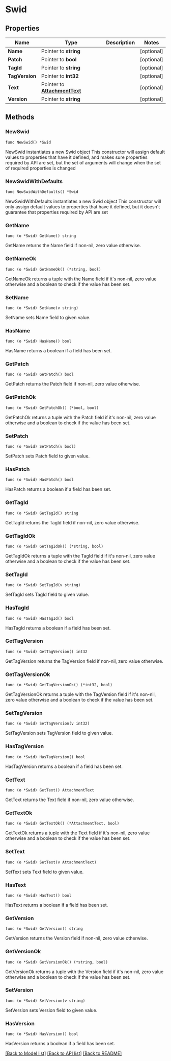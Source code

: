 # Swid

## Properties

Name | Type | Description | Notes
------------ | ------------- | ------------- | -------------
**Name** | Pointer to **string** |  | [optional] 
**Patch** | Pointer to **bool** |  | [optional] 
**TagId** | Pointer to **string** |  | [optional] 
**TagVersion** | Pointer to **int32** |  | [optional] 
**Text** | Pointer to [**AttachmentText**](AttachmentText.md) |  | [optional] 
**Version** | Pointer to **string** |  | [optional] 

## Methods

### NewSwid

`func NewSwid() *Swid`

NewSwid instantiates a new Swid object
This constructor will assign default values to properties that have it defined,
and makes sure properties required by API are set, but the set of arguments
will change when the set of required properties is changed

### NewSwidWithDefaults

`func NewSwidWithDefaults() *Swid`

NewSwidWithDefaults instantiates a new Swid object
This constructor will only assign default values to properties that have it defined,
but it doesn't guarantee that properties required by API are set

### GetName

`func (o *Swid) GetName() string`

GetName returns the Name field if non-nil, zero value otherwise.

### GetNameOk

`func (o *Swid) GetNameOk() (*string, bool)`

GetNameOk returns a tuple with the Name field if it's non-nil, zero value otherwise
and a boolean to check if the value has been set.

### SetName

`func (o *Swid) SetName(v string)`

SetName sets Name field to given value.

### HasName

`func (o *Swid) HasName() bool`

HasName returns a boolean if a field has been set.

### GetPatch

`func (o *Swid) GetPatch() bool`

GetPatch returns the Patch field if non-nil, zero value otherwise.

### GetPatchOk

`func (o *Swid) GetPatchOk() (*bool, bool)`

GetPatchOk returns a tuple with the Patch field if it's non-nil, zero value otherwise
and a boolean to check if the value has been set.

### SetPatch

`func (o *Swid) SetPatch(v bool)`

SetPatch sets Patch field to given value.

### HasPatch

`func (o *Swid) HasPatch() bool`

HasPatch returns a boolean if a field has been set.

### GetTagId

`func (o *Swid) GetTagId() string`

GetTagId returns the TagId field if non-nil, zero value otherwise.

### GetTagIdOk

`func (o *Swid) GetTagIdOk() (*string, bool)`

GetTagIdOk returns a tuple with the TagId field if it's non-nil, zero value otherwise
and a boolean to check if the value has been set.

### SetTagId

`func (o *Swid) SetTagId(v string)`

SetTagId sets TagId field to given value.

### HasTagId

`func (o *Swid) HasTagId() bool`

HasTagId returns a boolean if a field has been set.

### GetTagVersion

`func (o *Swid) GetTagVersion() int32`

GetTagVersion returns the TagVersion field if non-nil, zero value otherwise.

### GetTagVersionOk

`func (o *Swid) GetTagVersionOk() (*int32, bool)`

GetTagVersionOk returns a tuple with the TagVersion field if it's non-nil, zero value otherwise
and a boolean to check if the value has been set.

### SetTagVersion

`func (o *Swid) SetTagVersion(v int32)`

SetTagVersion sets TagVersion field to given value.

### HasTagVersion

`func (o *Swid) HasTagVersion() bool`

HasTagVersion returns a boolean if a field has been set.

### GetText

`func (o *Swid) GetText() AttachmentText`

GetText returns the Text field if non-nil, zero value otherwise.

### GetTextOk

`func (o *Swid) GetTextOk() (*AttachmentText, bool)`

GetTextOk returns a tuple with the Text field if it's non-nil, zero value otherwise
and a boolean to check if the value has been set.

### SetText

`func (o *Swid) SetText(v AttachmentText)`

SetText sets Text field to given value.

### HasText

`func (o *Swid) HasText() bool`

HasText returns a boolean if a field has been set.

### GetVersion

`func (o *Swid) GetVersion() string`

GetVersion returns the Version field if non-nil, zero value otherwise.

### GetVersionOk

`func (o *Swid) GetVersionOk() (*string, bool)`

GetVersionOk returns a tuple with the Version field if it's non-nil, zero value otherwise
and a boolean to check if the value has been set.

### SetVersion

`func (o *Swid) SetVersion(v string)`

SetVersion sets Version field to given value.

### HasVersion

`func (o *Swid) HasVersion() bool`

HasVersion returns a boolean if a field has been set.


[[Back to Model list]](../README.md#documentation-for-models) [[Back to API list]](../README.md#documentation-for-api-endpoints) [[Back to README]](../README.md)


